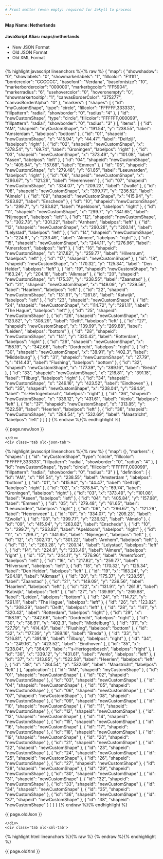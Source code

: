 ```yaml
---
# Front matter (even empty) required for Jekyll to process
---
```


#### Map Name: Netherlands

#### JavaScript Alias: maps/netherlands


<ul class='code-tabs'>
    <li class='active'>
        <a data-toggle='new-json'>New JSON Format</a>
    </li>
    <li>
        <a data-toggle='old-json'>Old JSON Format</a>
    </li>
    <li>
        <a data-toggle='old-xml'>Old XML Format</a>
    </li>
</ul>
<div class='tab-content'>
    <pre class='plain-code'></pre>
    <div class='tab new-json-tab active'>
{% highlight javascript lineanchors %}{% raw %}
{
    "map": {
        "showshadow": "0",
        "showlabels": "0",
        "showmarkerlabels": "1",
        "fillcolor": "F1f1f1",
        "bordercolor": "CCCCCC",
        "basefont": "Verdana",
        "basefontsize": "10",
        "markerbordercolor": "000000",
        "markerbgcolor": "FF5904",
        "markerradius": "6",
        "usehovercolor": "0",
        "hoveronempty": "0",
        "showmarkertooltip": "1",
        "canvasBorderColor": "375277",
        "canvasBorderAlpha": "0"
    },
    "markers": {
        "shapes": [
            {
                "id": "myCustomShape",
                "type": "circle",
                "fillcolor": "FFFFFF,333333",
                "fillpattern": "radial",
                "showborder": "0",
                "radius": "4"
            },
            {
                "id": "newCustomShape",
                "type": "circle",
                "fillcolor": "FFFFFF,000099",
                "fillpattern": "radial",
                "showborder": "0",
                "radius": "3"
            }
        ],
        "items": [
            {
                "id": "AM",
                "shapeid": "myCustomShape",
                "x": "191.54",
                "y": "238.55",
                "label": "Amsterdam ",
                "labelpos": "bottom"
            },
            {
                "id": "01",
                "shapeid": "newCustomShape",
                "x": "415.94",
                "y": "44.47",
                "label": "Delfzijl",
                "labelpos": "right"
            },
            {
                "id": "02",
                "shapeid": "newCustomShape",
                "x": "378.54",
                "y": "69.74",
                "label": "Groningen",
                "labelpos": "right"
            },
            {
                "id": "03",
                "shapeid": "newCustomShape",
                "x": "373.49",
                "y": "101.08",
                "label": "Assen",
                "labelpos": "left"
            },
            {
                "id": "04",
                "shapeid": "newCustomShape",
                "x": "405.84",
                "y": "157.68",
                "label": "Emmen"
            },
            {
                "id": "05",
                "shapeid": "newCustomShape",
                "x": "279.48",
                "y": "61.65",
                "label": "Leeuwarden",
                "labelpos": "right"
            },
            {
                "id": "06",
                "shapeid": "newCustomShape",
                "x": "296.67",
                "y": "121.29",
                "label": "Heerenveen"
            },
            {
                "id": "07",
                "shapeid": "newCustomShape",
                "x": "334.07",
                "y": "209.23",
                "label": "Zwolle"
            },
            {
                "id": "08",
                "shapeid": "newCustomShape",
                "x": "399.77",
                "y": "236.52",
                "label": "Almelo"
            },
            {
                "id": "09",
                "shapeid": "newCustomShape",
                "x": "415.94",
                "y": "263.82",
                "label": "Enschede"
            },
            {
                "id": "10",
                "shapeid": "newCustomShape",
                "x": "299.7",
                "y": "263.82",
                "label": "Apeldoom",
                "labelpos": "right"
            },
            {
                "id": "11",
                "shapeid": "newCustomShape",
                "x": "299.7",
                "y": "341.65",
                "label": "Nijmegen",
                "labelpos": "left"
            },
            {
                "id": "12",
                "shapeid": "newCustomShape",
                "x": "302.73",
                "y": "301.22",
                "label": "Arnhem",
                "labelpos": "left"
            },
            {
                "id": "13",
                "shapeid": "newCustomShape",
                "x": "260.28",
                "y": "200.14",
                "label": "Lelystad",
                "labelpos": "left"
            },
            {
                "id": "14",
                "shapeid": "newCustomShape",
                "x": "224.9",
                "y": "233.49",
                "label": "Almere",
                "labelpos": "right"
            },
            {
                "id": "15",
                "shapeid": "newCustomShape",
                "x": "244.11",
                "y": "276.96",
                "label": "Amersfoort",
                "labelpos": "left"
            },
            {
                "id": "16",
                "shapeid": "newCustomShape",
                "x": "217.82",
                "y": "259.77",
                "label": "Hilversum",
                "labelpos": "left"
            },
            {
                "id": "17",
                "shapeid": "newCustomShape"
            },
            {
                "id": "18",
                "shapeid": "newCustomShape",
                "x": "170.32",
                "y": "125.34",
                "label": "Den Helder",
                "labelpos": "left"
            },
            {
                "id": "19",
                "shapeid": "newCustomShape",
                "x": "163.24",
                "y": "204.18",
                "label": "Alkmaar"
            },
            {
                "id": "20",
                "shapeid": "newCustomShape",
                "x": "175.37",
                "y": "238.55",
                "label": "Zaanstad"
            },
            {
                "id": "21",
                "shapeid": "newCustomShape",
                "x": "149.09",
                "y": "239.56",
                "label": "Haarlem",
                "labelpos": "left"
            },
            {
                "id": "22",
                "shapeid": "newCustomShape",
                "x": "131.91",
                "y": "261.8",
                "label": "Katwijk",
                "labelpos": "left"
            },
            {
                "id": "23",
                "shapeid": "newCustomShape"
            },
            {
                "id": "24",
                "shapeid": "newCustomShape",
                "x": "114.72",
                "y": "291.11",
                "label": "The Hague",
                "labelpos": "left"
            },
            {
                "id": "25",
                "shapeid": "newCustomShape"
            },
            {
                "id": "26",
                "shapeid": "newCustomShape",
                "x": "123.82",
                "y": "308.29",
                "label": "Delft",
                "labelpos": "left"
            },
            {
                "id": "27",
                "shapeid": "newCustomShape",
                "x": "139.99",
                "y": "269.88",
                "label": "Leiden",
                "labelpos": "bottom"
            },
            {
                "id": "28",
                "shapeid": "newCustomShape",
                "x": "141",
                "y": "320.42",
                "label": "Rotterdam",
                "labelpos": "right"
            },
            {
                "id": "29",
                "shapeid": "newCustomShape",
                "x": "158.19",
                "y": "342.66",
                "label": "Dordrecht",
                "labelpos": "right"
            },
            {
                "id": "30",
                "shapeid": "newCustomShape",
                "x": "38.91",
                "y": "402.3",
                "label": "Middelburg"
            },
            {
                "id": "31",
                "shapeid": "newCustomShape",
                "x": "27.79",
                "y": "414.43",
                "label": "Flushing",
                "labelpos": "bottom"
            },
            {
                "id": "32",
                "shapeid": "newCustomShape",
                "x": "177.39",
                "y": "389.16",
                "label": "Breda"
            },
            {
                "id": "33",
                "shapeid": "newCustomShape",
                "x": "216.81",
                "y": "391.18",
                "label": "Tilburg",
                "labelpos": "right"
            },
            {
                "id": "34",
                "shapeid": "newCustomShape",
                "x": "249.16",
                "y": "423.52",
                "label": "Eindhoven"
            },
            {
                "id": "35",
                "shapeid": "newCustomShape",
                "x": "238.04",
                "y": "364.9",
                "label": "'s-Hertogenbosch",
                "labelpos": "right"
            },
            {
                "id": "36",
                "shapeid": "newCustomShape",
                "x": "339.12",
                "y": "431.61",
                "label": "Venlo",
                "labelpos": "left"
            },
            {
                "id": "37",
                "shapeid": "newCustomShape",
                "x": "313.85",
                "y": "522.58",
                "label": "Heerlen",
                "labelpos": "left"
            },
            {
                "id": "38",
                "shapeid": "newCustomShape",
                "x": "284.54",
                "y": "532.69",
                "label": "Maastricht",
                "labelpos": "left"
            }
        ]
    }
}
{% endraw %}{% endhighlight %}


<p class='text-success'>{{ page.newJson }}</p>

    </div>
    <div class='tab old-json-tab'>
{% highlight javascript lineanchors %}{% raw %}
{
    "map": {},
    "markers": {
        "shapes": [
            {
                "id": "myCustomShape",
                "type": "circle",
                "fillcolor": "FFFFFF,333333",
                "fillpattern": "radial",
                "showborder": "0",
                "radius": "4"
            },
            {
                "id": "newCustomShape",
                "type": "circle",
                "fillcolor": "FFFFFF,000099",
                "fillpattern": "radial",
                "showborder": "0",
                "radius": "3"
            }
        ],
        "definition": [
            {
                "id": "AM",
                "x": "191.54",
                "y": "238.55",
                "label": "Amsterdam ",
                "labelpos": "bottom"
            },
            {
                "id": "01",
                "x": "415.94",
                "y": "44.47",
                "label": "Delfzijl",
                "labelpos": "right"
            },
            {
                "id": "02",
                "x": "378.54",
                "y": "69.74",
                "label": "Groningen",
                "labelpos": "right"
            },
            {
                "id": "03",
                "x": "373.49",
                "y": "101.08",
                "label": "Assen",
                "labelpos": "left"
            },
            {
                "id": "04",
                "x": "405.84",
                "y": "157.68",
                "label": "Emmen"
            },
            {
                "id": "05",
                "x": "279.48",
                "y": "61.65",
                "label": "Leeuwarden",
                "labelpos": "right"
            },
            {
                "id": "06",
                "x": "296.67",
                "y": "121.29",
                "label": "Heerenveen"
            },
            {
                "id": "07",
                "x": "334.07",
                "y": "209.23",
                "label": "Zwolle"
            },
            {
                "id": "08",
                "x": "399.77",
                "y": "236.52",
                "label": "Almelo"
            },
            {
                "id": "09",
                "x": "415.94",
                "y": "263.82",
                "label": "Enschede"
            },
            {
                "id": "10",
                "x": "299.7",
                "y": "263.82",
                "label": "Apeldoom",
                "labelpos": "right"
            },
            {
                "id": "11",
                "x": "299.7",
                "y": "341.65",
                "label": "Nijmegen",
                "labelpos": "left"
            },
            {
                "id": "12",
                "x": "302.73",
                "y": "301.22",
                "label": "Arnhem",
                "labelpos": "left"
            },
            {
                "id": "13",
                "x": "260.28",
                "y": "200.14",
                "label": "Lelystad",
                "labelpos": "left"
            },
            {
                "id": "14",
                "x": "224.9",
                "y": "233.49",
                "label": "Almere",
                "labelpos": "right"
            },
            {
                "id": "15",
                "x": "244.11",
                "y": "276.96",
                "label": "Amersfoort",
                "labelpos": "left"
            },
            {
                "id": "16",
                "x": "217.82",
                "y": "259.77",
                "label": "Hilversum",
                "labelpos": "left"
            },
            {
                "id": "18",
                "x": "170.32",
                "y": "125.34",
                "label": "Den Helder",
                "labelpos": "left"
            },
            {
                "id": "19",
                "x": "163.24",
                "y": "204.18",
                "label": "Alkmaar"
            },
            {
                "id": "20",
                "x": "175.37",
                "y": "238.55",
                "label": "Zaanstad"
            },
            {
                "id": "21",
                "x": "149.09",
                "y": "239.56",
                "label": "Haarlem",
                "labelpos": "left"
            },
            {
                "id": "22",
                "x": "131.91",
                "y": "261.8",
                "label": "Katwijk",
                "labelpos": "left"
            },
            {
                "id": "27",
                "x": "139.99",
                "y": "269.88",
                "label": "Leiden",
                "labelpos": "bottom"
            },
            {
                "id": "24",
                "x": "114.72",
                "y": "291.11",
                "label": "The Hague",
                "labelpos": "left"
            },
            {
                "id": "26",
                "x": "123.82",
                "y": "308.29",
                "label": "Delft",
                "labelpos": "left"
            },
            {
                "id": "28",
                "x": "141",
                "y": "320.42",
                "label": "Rotterdam",
                "labelpos": "right"
            },
            {
                "id": "29",
                "x": "158.19",
                "y": "342.66",
                "label": "Dordrecht",
                "labelpos": "right"
            },
            {
                "id": "30",
                "x": "38.91",
                "y": "402.3",
                "label": "Middelburg"
            },
            {
                "id": "31",
                "x": "27.79",
                "y": "414.43",
                "label": "Flushing",
                "labelpos": "bottom"
            },
            {
                "id": "32",
                "x": "177.39",
                "y": "389.16",
                "label": "Breda"
            },
            {
                "id": "33",
                "x": "216.81",
                "y": "391.18",
                "label": "Tilburg",
                "labelpos": "right"
            },
            {
                "id": "34",
                "x": "249.16",
                "y": "423.52",
                "label": "Eindhoven"
            },
            {
                "id": "35",
                "x": "238.04",
                "y": "364.9",
                "label": "'s-Hertogenbosch",
                "labelpos": "right"
            },
            {
                "id": "36",
                "x": "339.12",
                "y": "431.61",
                "label": "Venlo",
                "labelpos": "left"
            },
            {
                "id": "37",
                "x": "313.85",
                "y": "522.58",
                "label": "Heerlen",
                "labelpos": "left"
            },
            {
                "id": "38",
                "x": "284.54",
                "y": "532.69",
                "label": "Maastricht",
                "labelpos": "left"
            }
        ],
        "application": [
            {
                "id": "AM",
                "shapeid": "myCustomShape"
            },
            {
                "id": "01",
                "shapeid": "newCustomShape"
            },
            {
                "id": "02",
                "shapeid": "newCustomShape"
            },
            {
                "id": "03",
                "shapeid": "newCustomShape"
            },
            {
                "id": "04",
                "shapeid": "newCustomShape"
            },
            {
                "id": "05",
                "shapeid": "newCustomShape"
            },
            {
                "id": "06",
                "shapeid": "newCustomShape"
            },
            {
                "id": "07",
                "shapeid": "newCustomShape"
            },
            {
                "id": "08",
                "shapeid": "newCustomShape"
            },
            {
                "id": "09",
                "shapeid": "newCustomShape"
            },
            {
                "id": "10",
                "shapeid": "newCustomShape"
            },
            {
                "id": "11",
                "shapeid": "newCustomShape"
            },
            {
                "id": "12",
                "shapeid": "newCustomShape"
            },
            {
                "id": "13",
                "shapeid": "newCustomShape"
            },
            {
                "id": "14",
                "shapeid": "newCustomShape"
            },
            {
                "id": "15",
                "shapeid": "newCustomShape"
            },
            {
                "id": "16",
                "shapeid": "newCustomShape"
            },
            {
                "id": "17",
                "shapeid": "newCustomShape"
            },
            {
                "id": "18",
                "shapeid": "newCustomShape"
            },
            {
                "id": "19",
                "shapeid": "newCustomShape"
            },
            {
                "id": "20",
                "shapeid": "newCustomShape"
            },
            {
                "id": "21",
                "shapeid": "newCustomShape"
            },
            {
                "id": "22",
                "shapeid": "newCustomShape"
            },
            {
                "id": "23",
                "shapeid": "newCustomShape"
            },
            {
                "id": "24",
                "shapeid": "newCustomShape"
            },
            {
                "id": "25",
                "shapeid": "newCustomShape"
            },
            {
                "id": "26",
                "shapeid": "newCustomShape"
            },
            {
                "id": "27",
                "shapeid": "newCustomShape"
            },
            {
                "id": "28",
                "shapeid": "newCustomShape"
            },
            {
                "id": "29",
                "shapeid": "newCustomShape"
            },
            {
                "id": "30",
                "shapeid": "newCustomShape"
            },
            {
                "id": "31",
                "shapeid": "newCustomShape"
            },
            {
                "id": "32",
                "shapeid": "newCustomShape"
            },
            {
                "id": "33",
                "shapeid": "newCustomShape"
            },
            {
                "id": "34",
                "shapeid": "newCustomShape"
            },
            {
                "id": "35",
                "shapeid": "newCustomShape"
            },
            {
                "id": "36",
                "shapeid": "newCustomShape"
            },
            {
                "id": "37",
                "shapeid": "newCustomShape"
            },
            {
                "id": "38",
                "shapeid": "newCustomShape"
            }
        ]
    }
}
{% endraw %}{% endhighlight %}


<p class='text-success'>{{ page.oldJson }}</p>

    </div>
    <div class='tab old-xml-tab'>
{% highlight html lineanchors %}{% raw %}
<map>
	<markers>
	    <shapes>
		    <shape id='myCustomShape' type='circle' fillColor='FFFFFF,333333' fillPattern='radial' showBorder='0' radius='4'/>
			 <shape id='newCustomShape' type='circle' fillColor='FFFFFF,000099' fillPattern='radial' showBorder='0' radius='3'/>
		</shapes>
		<definition>
			<marker id='AM' x='191.54' y='238.55' label='Amsterdam ' labelPos='bottom'  />
			<marker id='01' x='415.94' y='44.47' label='Delfzijl' labelPos='right' />
			<marker id='02' x='378.54' y='69.74' label='Groningen' labelPos='right' />
			<marker id='03' x='373.49' y='101.08' label='Assen' labelPos='left'  />
			<marker id='04' x='405.84' y='157.68' label='Emmen'  />
			<marker id='05' x='279.48' y='61.65' label='Leeuwarden' labelPos='right'  />
			<marker id='06' x='296.67' y='121.29' label='Heerenveen'  />
			<marker id='07' x='334.07' y='209.23' label='Zwolle'  />
			<marker id='08' x='399.77' y='236.52' label='Almelo'  />
			<marker id='09' x='415.94' y='263.82' label='Enschede'  />
			<marker id='10' x='299.7' y='263.82' label='Apeldoom' labelPos='right'  />
			<marker id='11' x='299.7' y='341.65' label='Nijmegen' labelPos='left'  />
			<marker id='12' x='302.73' y='301.22' label='Arnhem' labelPos='left'  />
			<marker id='13' x='260.28' y='200.14' label='Lelystad' labelPos='left'  />
			<marker id='14' x='224.9' y='233.49' label='Almere' labelPos='right'  />
			<marker id='15' x='244.11' y='276.96' label='Amersfoort' labelPos='left'  />
			<marker id='16' x='217.82' y='259.77' label='Hilversum' labelPos='left'  />
			<marker id='18' x='170.32' y='125.34' label='Den Helder' labelPos='left'  />
			<marker id='19' x='163.24' y='204.18' label='Alkmaar'  />
			<marker id='20' x='175.37' y='238.55' label='Zaanstad'  />
			<marker id='21' x='149.09' y='239.56' label='Haarlem' labelPos='left'  />
			<marker id='22' x='131.91' y='261.8' label='Katwijk' labelPos='left'  />
			<marker id='27' x='139.99' y='269.88' label='Leiden' labelPos='bottom'  />
			<marker id='24' x='114.72' y='291.11' label='The Hague' labelPos='left'  />
			<marker id='26' x='123.82' y='308.29' label='Delft' labelPos='left'  />
			<marker id='28' x='141' y='320.42' label='Rotterdam' labelPos='right'  />
			<marker id='29' x='158.19' y='342.66' label='Dordrecht' labelPos='right'  />
			<marker id='30' x='38.91' y='402.3' label='Middelburg'  />
			<marker id='31' x='27.79' y='414.43' label='Flushing' labelPos='bottom'  />
			<marker id='32' x='177.39' y='389.16' label='Breda'  />
			<marker id='33' x='216.81' y='391.18' label='Tilburg' labelPos='right' />
			<marker id='34' x='249.16' y='423.52' label='Eindhoven'  />
			<marker id='35' x='238.04' y='364.9' label="'s-Hertogenbosch" labelPos='right'  />
			<marker id='36' x='339.12' y='431.61' label='Venlo' labelPos='left' />
			<marker id='37' x='313.85' y='522.58' label='Heerlen' labelPos='left'  />
			<marker id='38' x='284.54' y='532.69' label='Maastricht' labelPos='left'  />
		</definition>
		<application>
			<marker id='AM' shapeId='myCustomShape'  />
			<marker id='01' shapeId='newCustomShape'  />
			<marker id='02' shapeId='newCustomShape'  />
			<marker id='03' shapeId='newCustomShape'  />
			<marker id='04' shapeId='newCustomShape'  />
			<marker id='05' shapeId='newCustomShape'  />
			<marker id='06' shapeId='newCustomShape'  />
			<marker id='07' shapeId='newCustomShape'  />
			<marker id='08' shapeId='newCustomShape'  />
			<marker id='09' shapeId='newCustomShape'  />
			<marker id='10' shapeId='newCustomShape'  />
			<marker id='11' shapeId='newCustomShape'  />
			<marker id='12' shapeId='newCustomShape'  />
			<marker id='13' shapeId='newCustomShape'  />
			<marker id='14' shapeId='newCustomShape'  />
			<marker id='15' shapeId='newCustomShape'  />
			<marker id='16' shapeId='newCustomShape'  />
			<marker id='17' shapeId='newCustomShape'  />
			<marker id='18' shapeId='newCustomShape'  />
			<marker id='19' shapeId='newCustomShape'  />
			<marker id='20' shapeId='newCustomShape'  />
			<marker id='21' shapeId='newCustomShape'  />
			<marker id='22' shapeId='newCustomShape'  />
			<marker id='23' shapeId='newCustomShape'  />
			<marker id='24' shapeId='newCustomShape'  />
			<marker id='25' shapeId='newCustomShape'  />
			<marker id='26' shapeId='newCustomShape'  />
			<marker id='27' shapeId='newCustomShape'  />
			<marker id='28' shapeId='newCustomShape'  />
			<marker id='29' shapeId='newCustomShape'  />
			<marker id='30' shapeId='newCustomShape'  />
			<marker id='31' shapeId='newCustomShape'  />
			<marker id='32' shapeId='newCustomShape'  />
			<marker id='33' shapeId='newCustomShape'  />
			<marker id='34' shapeId='newCustomShape'  />
			<marker id='35' shapeId='newCustomShape'  />
			<marker id='36' shapeId='newCustomShape'  />
			<marker id='37' shapeId='newCustomShape'  />
			<marker id='38' shapeId='newCustomShape'  />
		</application>
	</markers>
</map>
{% endraw %}{% endhighlight %}

<p class='text-success'>{{ page.oldXml }}</p>

</div>
</div>
